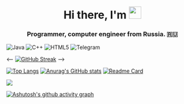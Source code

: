 <h1 align="center">Hi there, I'm <a Vladimir Blinov aka Mister F0X</a> 
<img src="https://github.com/blackcater/blackcater/raw/main/images/Hi.gif" height="32"/></h1>
<h3 align="center">Programmer, computer engineer from Russia. 🇷🇺</h3>

<!--
**foxInternet/foxInternet** is a ✨ _special_ ✨ repository because its `README.md` (this file) appears on your GitHub profile.

Here are some ideas to get you started:

- 🔭 I’m currently working on ...
- 🌱 I’m currently learning ...
- 👯 I’m looking to collaborate on ...
- 🤔 I’m looking for help with ...
- 💬 Ask me about ...
- 📫 How to reach me: ...
- 😄 Pronouns: ...
- ⚡ Fun fact: ...
-->
![Java](https://img.shields.io/badge/java-%23ED8B00.svg?style=for-the-badge&logo=java&logoColor=white)
![C++](https://img.shields.io/badge/c++-%2300599C.svg?style=for-the-badge&logo=c%2B%2B&logoColor=white)
![HTML5](https://img.shields.io/badge/html5-%23E34F26.svg?style=for-the-badge&logo=html5&logoColor=white)
![Telegram](https://img.shields.io/badge/Telegram-2CA5E0?style=for-the-badge&logo=telegram&logoColor=white)
<!--
[![Typing SVG](https://readme-typing-svg.herokuapp.com?color=%2336BCF7&lines=Programmer+computer+engineer+from+Russia)](https://git.io/typing-svg)
-->
<--
[![GitHub Streak](https://github-readme-streak-stats.herokuapp.com/?user=DenverCoder1)](https://git.io/streak-stats)
-->
<!---Для компактной версии
[![Top Langs](https://github-readme-stats.vercel.app/api/top-langs/?username=foxInternet&layout=compact)](https://github.com/foxInternet/github-readme-stats)
-->
<!---Для подробной версии-->
[![Top Langs](https://github-readme-stats.vercel.app/api/top-langs/?username=foxInternet)](https://github.com/foxInternet/github-readme-stats)
[![Anurag's GitHub stats](https://github-readme-stats.vercel.app/api?username=foxInternet)](https://github.com/foxInternet/github-readme-stats)
[![Readme Card](https://github-readme-stats.vercel.app/api/pin/?username=foxInternet&repo=JAVA)](https://github.com/foxInternet/JAVA)

![](https://komarev.com/ghpvc/?username=foxInternet)
<!-- -->
[![Ashutosh's github activity graph](https://activity-graph.herokuapp.com/graph?username=foxInternet)](https://github.com/foxInternet/github-readme-stats)

